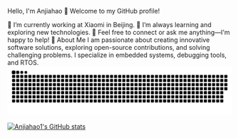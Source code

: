 Hello, I'm Anjiahao 👋
Welcome to my GitHub profile!

🔭 I’m currently working at Xiaomi in Beijing.
🌱 I’m always learning and exploring new technologies.
💬 Feel free to connect or ask me anything—I'm happy to help!
🌟 About Me
I am passionate about creating innovative software solutions, exploring open-source contributions, and solving challenging problems. I specialize in embedded systems, debugging tools, and RTOS.
<picture>
  <source media="(prefers-color-scheme: dark)" srcset="https://raw.githubusercontent.com/anjiahao1/anjiahao1/output/github-contribution-grid-snake-dark.svg">
  <source media="(prefers-color-scheme: light)" srcset="https://raw.githubusercontent.com/anjiahao1/anjiahao1/output/github-contribution-grid-snake.svg">
  <img alt="github contribution grid snake animation" src="https://raw.githubusercontent.com/anjiahao1/anjiahao1/output/github-contribution-grid-snake.svg">
</picture>

[![Anjiahao1's GitHub stats](https://github-readme-stats.vercel.app/api?username=anjiahao1&show_icons=true&include_all_commits=true)](https://github.com/anuraghazra/github-readme-stats)

